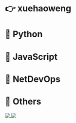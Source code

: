 # 👉  xuehaoweng  
# 🌟  Python 
# 🌟  JavaScript
# 🌟  NetDevOps
# 🌟  Others

<!-- ![xuehaoweng's GitHub stats](https://github-readme-stats.vercel.app/api?username=xuehaoweng&show_icons=true&layout=compact&theme=dark?count_private=true) -->




<!-- [![Top Langs](https://github-readme-stats.vercel.app/api/top-langs/?username=xuehaoweng&layout=compact&theme=dark)](https://github.com/anuraghazra/github-readme-stats)

[![Readme Card](https://github-readme-stats.vercel.app/api/pin/?username=xuehaoweng&repo=techblog&layout=compact&theme=dark)](https://github.com/anuraghazra/github-readme-stats) -->

<a href="https://github-readme-stats.vercel.app/api?username=xuehaoweng&show_icons=true&theme=dark?count_private=true">
  <img align="center" src="https://github-readme-stats.vercel.app/api?username=xuehaoweng&show_icons=true&layout=compact&theme=dark?count_private=true" />
</a>
<a href="https://github-readme-stats.vercel.app/api/top-langs/?username=xuehaoweng&layout=compact&theme=dark">
  <img align="center" src="https://github-readme-stats.vercel.app/api/top-langs/?username=xuehaoweng&layout=compact&show_icons=true&theme=dark" />
</a>
